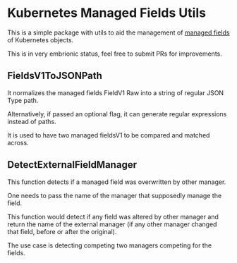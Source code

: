 # Kubernetes Managed Fields Utils

This is a simple package with utils to aid the management of [managed fields](https://kubernetes.io/docs/reference/using-api/server-side-apply/) of Kubernetes objects.

This is in very embrionic status, feel free to submit PRs for improvements.

## FieldsV1ToJSONPath

It normalizes the managed fields FieldV1 Raw into a string of regular JSON Type path.

Alternatively, if passed an optional flag, it can generate regular expressions instead of paths.

It is used to have two managed fieldsV1 to be compared and matched across.

## DetectExternalFieldManager

This function detects if a managed field was overwritten by other manager.

One needs to pass the name of the manager that supposedly manage the field.

This function would detect if any field was altered by other manager and return the name of the external manager (if any other manager changed that field, before or after the original).

The use case is detecting competing two managers competing for the fields. 